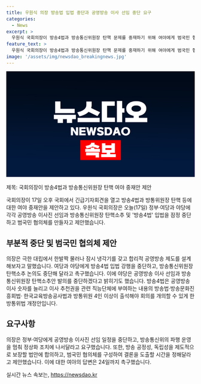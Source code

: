 ```yaml
---
title: 우원식 의장 방송법 입법 중단과 공영방송 이사 선임 중단 요구
categories:
  - News
excerpt: >
  우원식 국회의장이 방송4법과 방송통신위원장 탄핵 문제를 중재하기 위해 여야에게 범국민 협의체를 제안했다. 그는 공영방송 이사진 선임과 방송통신위원장 탄핵 소추를 잠정 중단하고, 범국민 협의체를 구성하여 합리적 공영방송 제도를 모색하겠다고 했다. 또한, 공영방송 이사진 선임을 중단하고, 위원회의 파행 운영을 멈추어 정상화할 것을 요구했다. 방송4법은 공영방송 이사 숫자를 늘리고, 방송위원 4인 이상이 출석해야 하는 내용을 담고 있다. 민주당 등 야당의 답변을 기다리며, 24일까지 여야의 답변을 촉구했다.
feature_text: >
  우원식 국회의장이 방송4법과 방송통신위원장 탄핵 문제를 중재하기 위해 여야에게 범국민 협의체를 제안했다. 그는 공영방송 이사진 선임과 방송통신위원장 탄핵 소추를 잠정 중단하고, 범국민 협의체를 구성하여 합리적 공영방송 제도를 모색하겠다고 했다. 또한, 공영방송 이사진 선임을 중단하고, 위원회의 파행 운영을 멈추어 정상화할 것을 요구했다. 방송4법은 공영방송 이사 숫자를 늘리고, 방송위원 4인 이상이 출석해야 하는 내용을 담고 있다. 민주당 등 야당의 답변을 기다리며, 24일까지 여야의 답변을 촉구했다.
image: '/assets/img/newsdao_breakingnews.jpg'
---
```


<p><img src="/assets/img/newsdao_breakingnews.jpg" alt="firstkoreanews 속보" /></p>

<p>제목: 국회의장이 방송4법과 방송통신위원장 탄핵 여야 중재안 제안</p>

<p>국회의장이 17일 오후 국회에서 긴급기자회견을 열고 방송4법과 방통위원장 탄핵 등에 대한 여야 중재안을 제안하고 있다. 우원식 국회의장은 오늘(17일) 정부·여당과 야당에 각각 공영방송 이사진 선임과 방송통신위원장 탄핵소추 및 '방송4법' 입법을 잠정 중단하고 범국민 협의체를 만들자고 제안했습니다.</p>

<h2 data-ke-size="size26">부분적 중단 및 범국민 협의체 제안</h2>

<p>의장은 극한 대립에서 한발짝 물러나 잠시 냉각기를 갖고 합리적 공영방송 제도를 설계해보자고 말했습니다. 여당과 야당에게 방송4법 입법 강행을 중단하고, 방송통신위원장 탄핵소추 논의도 중단해 달라고 촉구했습니다. 이에 야당은 공영방송 이사 선임과 방송통신위원장 탄핵소추안 발의를 중단하겠다고 밝히기도 했습니다. 방송4법은 공영방송 이사 숫자를 늘리고 이사 추천권을 관련 직능단체에 부여하는 내용의 방송법·방송문화진흥회법· 한국교육방송공사법과 방통위원 4인 이상이 출석해야 회의를 개의할 수 있게 한 방통위법 개정안입니다.</p>

<h2 data-ke-size="size26">요구사항</h2>

<p>의장은 정부·여당에게 공영방송 이사진 선임 일정을 중단하고, 방송통신위의 파행 운영을 멈춰 정상화 조치에 나서달라고 요구했습니다. 또한, 방송 공정성, 독립성을 제도적으로 보장할 법안에 합의하고, 범국민 협의체를 구성하여 결론을 도출할 시간을 정해달라고 제안했습니다. 이에 대한 여야의 답변은 24일까지 촉구했습니다.</p>
실시간 뉴스 속보는, <a href="https://newsdao.kr" rel="dofollow">https://newsdao.kr</a>


